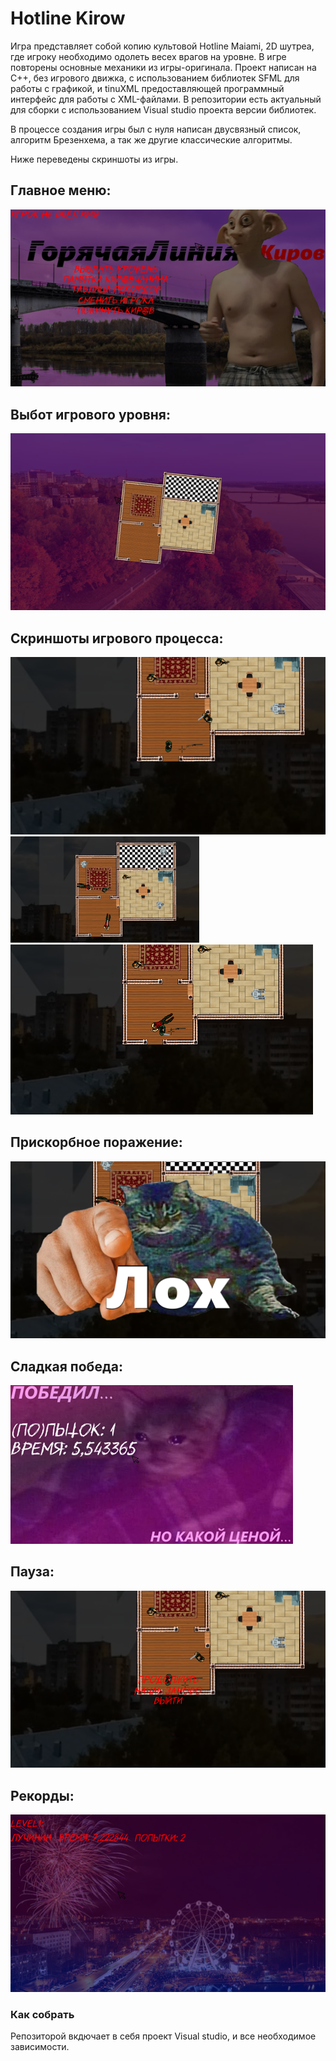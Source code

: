 <h1>Hotline Kirow </h1>

Игра представляет собой копию культовой Hotline Maiami, 2D шутреа, где игроку необходимо одолеть весех врагов на уровне. В игре повторены основные механики из игры-оригинала.
Проект написан на C++, без игрового движка, с использованием библиотек SFML для работы с графикой, и tinuXML предоставляющей программный интерфейс для работы с XML-файлами.
В репозитории есть актуальный для сборки с использованием Visual studio проекта версии библиотек.

В процессе создания игры был с нуля написан двусвязный список, алгоритм Брезенхема, а так же другие классические алгоритмы.

Ниже переведены скриншоты из игры.

<h2>Главное меню:</h2>

![alt text](https://github.com/ArseniLuchinin/HotlineKirow/blob/master/ImgToReadme/7.png)

<h2>Выбот игрового уровня:</h2>

![alt text](https://github.com/ArseniLuchinin/HotlineKirow/blob/master/ImgToReadme/1.png)

<h2>Скриншоты игрового процесса:</h2>

<img src="https://github.com/ArseniLuchinin/HotlineKirow/blob/master/ImgToReadme/2.png">
<img src="https://github.com/ArseniLuchinin/HotlineKirow/blob/master/ImgToReadme/8.png" width=60% height=60%>
<img src="https://github.com/ArseniLuchinin/HotlineKirow/blob/master/ImgToReadme/4.png">

<h2>Прискорбное поражение: </h2>

![alt text](https://github.com/ArseniLuchinin/HotlineKirow/blob/master/ImgToReadme/9.png)

<h2>Сладкая победа: </h2>

![alt text](https://github.com/ArseniLuchinin/HotlineKirow/blob/master/ImgToReadme/11.png)

<h2>Пауза: </h2>

![alt text](https://github.com/ArseniLuchinin/HotlineKirow/blob/master/ImgToReadme/3.png)

<h2>Рекорды: </h2>

<img src="https://github.com/ArseniLuchinin/HotlineKirow/blob/master/ImgToReadme/10.png">

<h3>Как собрать</h3>

Репозиторой вкдючает в себя проект Visual studio, и все необходимое зависимости.
